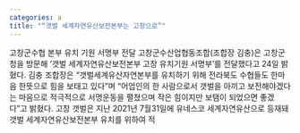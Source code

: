 ```yaml
---
categories: a
title: "“갯벌 세계자연유산보전본부는 고창으로”"
---
```

고창군수협 본부 유치 기원 서명부 전달 고창군수산업협동조합(조합장 김충)은 고창군청을 방문해 ‘갯벌 세계자연유산보전본부 고창 유치기원 서명부’를 전달했다고 24일 밝혔다. 김충 조합장은 “갯벌세계유산자연본부를 유치하기 위해 전라북도 수협들도 한마음 한뜻으로 힘을 보태고 있다”며 “어업인의 한 사람으로서 갯벌을 아끼고 보전해야겠다는 마음으로 적극적으로 서명운동을 펼쳤으며 작은 힘이지만 보탬이 되었으면 좋겠다”고 밝혔다. 고창 갯벌은 지난 2021년 7월31일에 유네스코 세계자연유산으로 등재돼 갯벌 세계자연유산보전본부 유치를 위하여 적